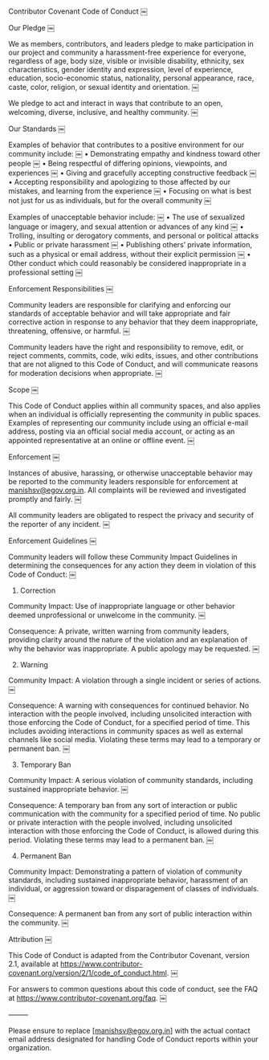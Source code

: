 Contributor Covenant Code of Conduct ￼

Our Pledge ￼

We as members, contributors, and leaders pledge to make participation in our project and community a harassment-free experience for everyone, regardless of age, body size, visible or invisible disability, ethnicity, sex characteristics, gender identity and expression, level of experience, education, socio-economic status, nationality, personal appearance, race, caste, color, religion, or sexual identity and orientation. ￼

We pledge to act and interact in ways that contribute to an open, welcoming, diverse, inclusive, and healthy community. ￼

Our Standards ￼

Examples of behavior that contributes to a positive environment for our community include: ￼
	•	Demonstrating empathy and kindness toward other people ￼
	•	Being respectful of differing opinions, viewpoints, and experiences ￼
	•	Giving and gracefully accepting constructive feedback ￼
	•	Accepting responsibility and apologizing to those affected by our mistakes, and learning from the experience ￼
	•	Focusing on what is best not just for us as individuals, but for the overall community ￼

Examples of unacceptable behavior include: ￼
	•	The use of sexualized language or imagery, and sexual attention or advances of any kind ￼
	•	Trolling, insulting or derogatory comments, and personal or political attacks
	•	Public or private harassment ￼
	•	Publishing others’ private information, such as a physical or email address, without their explicit permission ￼
	•	Other conduct which could reasonably be considered inappropriate in a professional setting ￼

Enforcement Responsibilities ￼

Community leaders are responsible for clarifying and enforcing our standards of acceptable behavior and will take appropriate and fair corrective action in response to any behavior that they deem inappropriate, threatening, offensive, or harmful. ￼

Community leaders have the right and responsibility to remove, edit, or reject comments, commits, code, wiki edits, issues, and other contributions that are not aligned to this Code of Conduct, and will communicate reasons for moderation decisions when appropriate. ￼

Scope ￼

This Code of Conduct applies within all community spaces, and also applies when an individual is officially representing the community in public spaces. Examples of representing our community include using an official e-mail address, posting via an official social media account, or acting as an appointed representative at an online or offline event. ￼

Enforcement ￼

Instances of abusive, harassing, or otherwise unacceptable behavior may be reported to the community leaders responsible for enforcement at manishsv@egov.org.in. All complaints will be reviewed and investigated promptly and fairly. ￼

All community leaders are obligated to respect the privacy and security of the reporter of any incident. ￼

Enforcement Guidelines ￼

Community leaders will follow these Community Impact Guidelines in determining the consequences for any action they deem in violation of this Code of Conduct: ￼

1. Correction

Community Impact: Use of inappropriate language or other behavior deemed unprofessional or unwelcome in the community. ￼

Consequence: A private, written warning from community leaders, providing clarity around the nature of the violation and an explanation of why the behavior was inappropriate. A public apology may be requested. ￼

2. Warning

Community Impact: A violation through a single incident or series of actions. ￼

Consequence: A warning with consequences for continued behavior. No interaction with the people involved, including unsolicited interaction with those enforcing the Code of Conduct, for a specified period of time. This includes avoiding interactions in community spaces as well as external channels like social media. Violating these terms may lead to a temporary or permanent ban. ￼

3. Temporary Ban

Community Impact: A serious violation of community standards, including sustained inappropriate behavior. ￼

Consequence: A temporary ban from any sort of interaction or public communication with the community for a specified period of time. No public or private interaction with the people involved, including unsolicited interaction with those enforcing the Code of Conduct, is allowed during this period. Violating these terms may lead to a permanent ban. ￼

4. Permanent Ban

Community Impact: Demonstrating a pattern of violation of community standards, including sustained inappropriate behavior, harassment of an individual, or aggression toward or disparagement of classes of individuals. ￼

Consequence: A permanent ban from any sort of public interaction within the community. ￼

Attribution ￼

This Code of Conduct is adapted from the Contributor Covenant, version 2.1, available at https://www.contributor-covenant.org/version/2/1/code_of_conduct.html. ￼

For answers to common questions about this code of conduct, see the FAQ at https://www.contributor-covenant.org/faq. ￼

⸻

Please ensure to replace [manishsv@egov.org.in] with the actual contact email address designated for handling Code of Conduct reports within your organization.